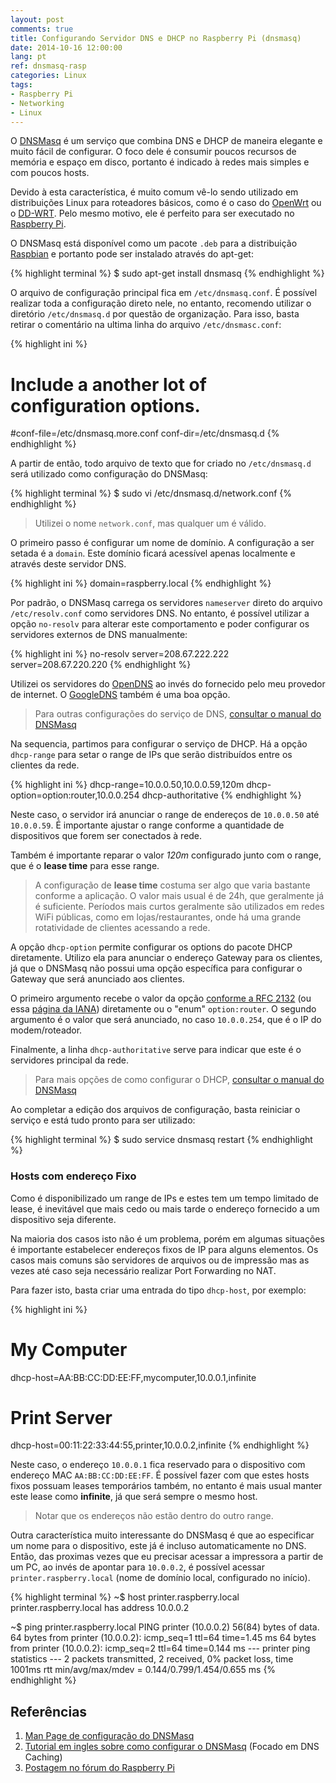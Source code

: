 ```yaml
---
layout: post
comments: true
title: Configurando Servidor DNS e DHCP no Raspberry Pi (dnsmasq)
date: 2014-10-16 12:00:00
lang: pt
ref: dnsmasq-rasp
categories: Linux
tags:
- Raspberry Pi
- Networking
- Linux
---
```


O [DNSMasq][dnsmasq] é um serviço que combina DNS e DHCP de maneira elegante e
muito fácil de configurar.  O foco dele é consumir poucos recursos de memória e
espaço em disco, portanto é indicado à redes mais simples e com poucos hosts.

Devido à esta característica, é muito comum vê-lo sendo utilizado em
distribuições Linux para roteadores básicos, como é o caso do
[OpenWrt][openwrt] ou o [DD-WRT][ddwrt]. Pelo mesmo motivo, ele é perfeito para
ser executado no [Raspberry Pi][rasppi].

O DNSMasq está disponível como um pacote `.deb` para a distribuição
[Raspbian][raspbian] e portanto pode ser instalado através do apt-get:

{% highlight terminal %}
$ sudo apt-get install dnsmasq
{% endhighlight %}

O arquivo de configuração principal fica em `/etc/dnsmasq.conf`. É possível
realizar toda a configuração direto nele, no entanto, recomendo utilizar o
diretório `/etc/dnsmasq.d` por questão de organização. Para isso, basta retirar
o comentário na ultima linha do arquivo `/etc/dnsmasc.conf`:

{% highlight ini %}
# Include a another lot of configuration options.
#conf-file=/etc/dnsmasq.more.conf
conf-dir=/etc/dnsmasq.d
{% endhighlight %}

A partir de então, todo arquivo de texto que for criado no `/etc/dnsmasq.d`
será utilizado como configuração do DNSMasq:

{% highlight terminal %}
$ sudo vi /etc/dnsmasq.d/network.conf
{% endhighlight %}

> Utilizei o nome `network.conf`, mas qualquer um é válido.

O primeiro passo é configurar um nome de domínio. A configuração a ser setada
é a `domain`. Este domínio ficará acessível apenas localmente e através deste
servidor DNS.

{% highlight ini %}
domain=raspberry.local
{% endhighlight %}

Por padrão, o DNSMasq carrega os servidores `nameserver` direto do arquivo
`/etc/resolv.conf` como servidores DNS. No entanto, é possível utilizar a opção
`no-resolv` para alterar este comportamento e poder configurar os servidores
externos de DNS manualmente:

{% highlight ini %}
no-resolv
server=208.67.222.222
server=208.67.220.220
{% endhighlight %}

Utilizei os servidores do [OpenDNS][opendns] ao invés do fornecido pelo meu
provedor de internet. O [GoogleDNS][googledns] também é uma boa opção.

> Para outras configurações do serviço de DNS, [consultar o manual do
> DNSMasq][manual]

Na sequencia, partimos para configurar o serviço de DHCP. Há a opção
`dhcp-range` para setar o range de IPs que serão distribuídos entre os clientes
da rede.

{% highlight ini %}
dhcp-range=10.0.0.50,10.0.0.59,120m
dhcp-option=option:router,10.0.0.254
dhcp-authoritative
{% endhighlight %}

Neste caso, o servidor irá anunciar o range de endereços de `10.0.0.50` até
`10.0.0.59`. É importante ajustar o range conforme a quantidade de dispositivos
que forem ser conectados à rede.

Também é importante reparar o valor *120m* configurado junto com o range, que
é o **lease time** para esse range.

> A configuração de **lease time** costuma ser algo que varia bastante conforme
> a aplicação. O valor mais usual é de 24h, que geralmente já é suficiente.
> Períodos mais curtos geralmente são utilizados em redes WiFi públicas, como
> em lojas/restaurantes, onde há uma grande rotatividade de clientes acessando
> a rede.

A opção `dhcp-option` permite configurar os options do pacote DHCP diretamente.
Utilizo ela para anunciar o endereço Gateway para os clientes, já que o DNSMasq
não possui uma opção específica para configurar o Gateway que será anunciado
aos clientes.

O primeiro argumento recebe o valor da opção [conforme a RFC 2132][rfc2132] (ou
essa [página da IANA][ianaopts]) diretamente ou o "enum" `option:router`. O
segundo argumento é o valor que será anunciado, no caso `10.0.0.254`, que é o
IP do modem/roteador.

Finalmente, a linha `dhcp-authoritative` serve para indicar que este é o
servidores principal da rede.

> Para mais opções de como configurar o DHCP, [consultar o manual do
> DNSMasq][manual]

Ao completar a edição dos arquivos de configuração, basta reiniciar o serviço
e está tudo pronto para ser utilizado:

{% highlight terminal %}
$ sudo service dnsmasq restart
{% endhighlight %}

### Hosts com endereço Fixo ###

Como é disponibilizado um range de IPs e estes tem um tempo limitado de lease,
é inevitável que mais cedo ou mais tarde o endereço fornecido a um dispositivo
seja diferente.

Na maioria dos casos isto não é um problema, porém em algumas situações é
importante estabelecer endereços fixos de IP para alguns elementos. Os casos
mais comuns são servidores de arquivos ou de impressão mas as vezes até caso
seja necessário realizar Port Forwarding no NAT.

Para fazer isto, basta criar uma entrada do tipo `dhcp-host`, por exemplo:

{% highlight ini %}
# My Computer
dhcp-host=AA:BB:CC:DD:EE:FF,mycomputer,10.0.0.1,infinite

# Print Server
dhcp-host=00:11:22:33:44:55,printer,10.0.0.2,infinite
{% endhighlight %}

Neste caso, o endereço `10.0.0.1` fica reservado para o dispositivo com
endereço MAC `AA:BB:CC:DD:EE:FF`. É possível fazer com que estes hosts fixos
possuam leases temporários também, no entanto é mais usual manter este lease
como **infinite**, já que será sempre o mesmo host.

> Notar que os endereços não estão dentro do outro range.

Outra característica muito interessante do DNSMasq é que ao especificar um nome
para o dispositivo, este já é incluso automaticamente no DNS. Então, das
proximas vezes que eu precisar acessar a impressora a partir de um PC, ao invés
de apontar para `10.0.0.2`, é possível acessar `printer.raspberry.local` (nome
de domínio local, configurado no início).

{% highlight terminal %}
~$ host printer.raspberry.local
printer.raspberry.local has address 10.0.0.2

~$ ping printer.raspberry.local
PING printer (10.0.0.2) 56(84) bytes of data.
64 bytes from printer (10.0.0.2): icmp_seq=1 ttl=64 time=1.45 ms
64 bytes from printer (10.0.0.2): icmp_seq=2 ttl=64 time=0.144 ms
 --- printer ping statistics ---
2 packets transmitted, 2 received, 0% packet loss, time 1001ms
rtt min/avg/max/mdev = 0.144/0.799/1.454/0.655 ms
{% endhighlight %}

## Referências ##

1. [Man Page de configuração do DNSMasq](http://www.thekelleys.org.uk/dnsmasq/docs/dnsmasq-man.html)
2. [Tutorial em ingles sobre como configurar o DNSMasq](http://www.heystephenwood.com/2013/06/use-your-raspberry-pi-as-dns-cache-to.html) (Focado em DNS Caching)
3. [Postagem no fórum do Raspberry Pi](http://www.raspberrypi.org/forums/viewtopic.php?t=46154)

[dnsmasq]: http://www.thekelleys.org.uk/dnsmasq/doc.html
[manual]: http://www.thekelleys.org.uk/dnsmasq/docs/dnsmasq-man.html
[rasppi]: http://www.raspberrypi.org/
[openwrt]: https://openwrt.org/
[ddwrt]: https://www.dd-wrt.com/site/index
[raspbian]: http://www.raspbian.org/
[opendns]: http://www.opendns.com/home-internet-security/opendns-ip-addresses/
[googledns]: https://developers.google.com/speed/public-dns/
[rfc2132]: https://www.ietf.org/rfc/rfc2132.txt
[ianaopts]: http://www.iana.org/assignments/bootp-dhcp-parameters/bootp-dhcp-parameters.xhtml

